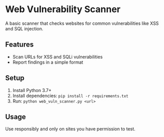 # Web Vulnerability Scanner

A basic scanner that checks websites for common vulnerabilities like XSS and SQL injection.

## Features
- Scan URLs for XSS and SQLi vulnerabilities
- Report findings in a simple format

## Setup
1. Install Python 3.7+
2. Install dependencies: `pip install -r requirements.txt`
3. Run: `python web_vuln_scanner.py <url>`

## Usage
Use responsibly and only on sites you have permission to test. 